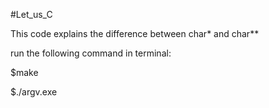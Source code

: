 #Let_us_C

This code explains the difference between char* and char**

run the following command in terminal:

$make

$./argv.exe
